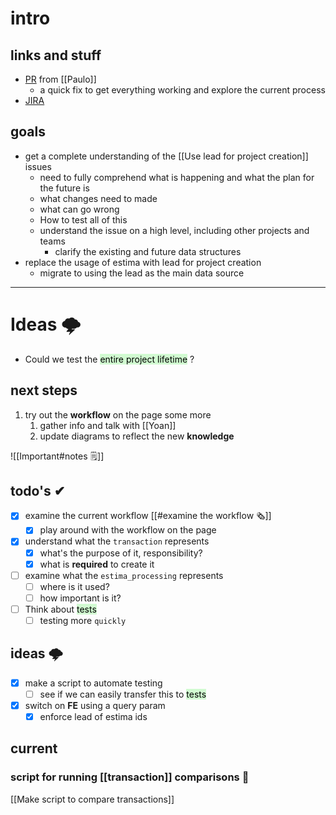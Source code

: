 # intro

## links and stuff
- [PR](https://github.com/MeilleursAgents/MeilleursAgents/pull/10772/commits/b25c03a0a83f6b14d26fdcc2ad7047228b3aeb75?diff=split&w=1) from [[Paulo]]
	- a quick fix to get everything working and explore the current process
- [JIRA](https://avivgroup.atlassian.net/browse/LUNA-226)

## goals
- get a complete understanding of the [[Use lead for project creation]] issues
	- need to fully comprehend what is happening and what the plan for the future is
	- what changes need to made
	- what can go wrong
	- How to test all of this
	- understand the issue on a high level, including other projects and teams
		- clarify the existing and future data structures
- replace the usage of estima with lead for project creation
	- migrate to using the lead as the main data source

---
# Ideas 🌩

- Could we test the <mark style="background: #BBFABBA6;">entire project lifetime</mark> ?

## next steps
1. try out the **workflow** on the page some more
	1. gather info and talk with [[Yoan]]
	2. update diagrams to reflect the new **knowledge**

![[Important#notes 🗒]]
## todo's ✔
- [x] examine the current workflow [[#examine the workflow 🗞]]
	- [x] play around with the workflow on the page
- [x] understand what the `transaction` represents
	- [x] what's the purpose of it, responsibility?
	- [x] what is **required** to create it
- [ ] examine what the `estima_processing` represents
	- [ ] where is it used?
	- [ ] how important is it?
- [ ] Think about <mark style="background: #BBFABBA6;">tests</mark> 
	- [ ] testing more `quickly`

## ideas 🌩
- [x]  make a script to automate testing
	- [ ] see if we can easily transfer this to <mark style="background: #BBFABBA6;">tests</mark>
- [x] switch on **FE** using a query param
	- [x] enforce lead of estima ids

## current

### script for running [[transaction]] comparisons 🟰
[[Make script to compare transactions]]
